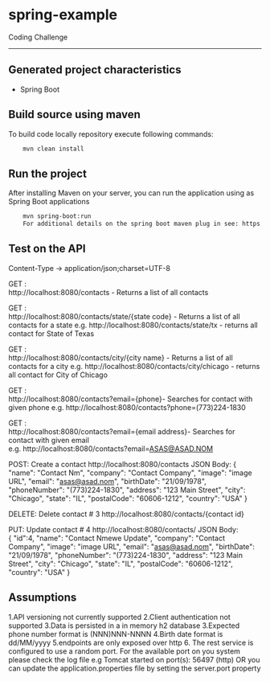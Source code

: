 # spring-example
Coding Challenge

-------


Generated project characteristics
-------------------------
* Spring Boot
 
Build source using maven  
------------

To build code locally repository execute following commands:

```bash
    mvn clean install
```


Run the project
----------------
 After installing  Maven on your server, you can run the application using as Spring Boot applications
```bash
	mvn spring-boot:run
	For additional details on the spring boot maven plug in see: https://docs.spring.io/spring-boot/docs/current/maven-plugin/usage.html
```

Test on the API
-------------------
Content-Type → application/json;charset=UTF-8

GET :  
	http://localhost:8080/contacts - Returns a list of all contacts
	
GET :  
	http://localhost:8080/contacts/state/{state code} - Returns a list of all contacts for a state
	e.g. http://localhost:8080/contacts/state/tx - returns all contact for State of Texas
	
GET :  
	http://localhost:8080/contacts/city/{city name} - Returns a list of all contacts for a city	
	e.g. http://localhost:8080/contacts/city/chicago - returns all contact for City of Chicago 
	
GET :  
	 http://localhost:8080/contacts?email={phone}- Searches for  contact with given phone
	e.g. http://localhost:8080/contacts?phone=(773)224-1830	
		
GET :  
	 http://localhost:8080/contacts?email={email address}- Searches for  contact with given email	
	e.g. http://localhost:8080/contacts?email=ASAS@ASAD.NOM 
		
POST: Create a contact
	http://localhost:8080/contacts
	JSON Body: 
	{
	"name": "Contact Nm",
	"company": "Contact Company",
	"image": "image URL",
	"email": "asas@asad.nom",
	"birthDate": "21/09/1978",
	"phoneNumber": "(773)224-1830",
	"address": "123 Main Street",
	"city": "Chicago",
	"state": "IL",
	"postalCode": "60606-1212",
	"country": "USA"
	}

DELETE: Delete contact # 3
	http://localhost:8080/contacts/{contact id}


PUT: Update contact # 4
	http://localhost:8080/contacts/ 
	JSON Body:  
	{
	  	"id":4,
		"name": "Contact Nmewe Update",
		"company": "Contact Company",
		"image": "image URL",
		"email": "asas@asad.nom",
		"birthDate": "21/09/1978",
		"phoneNumber": "(773)224-1830",
		"address": "123 Main Street",
		"city": "Chicago",
		"state": "IL",
		"postalCode": "60606-1212",
		"country": "USA"
	}


Assumptions
-------------------
1.API versioning not currently supported
2.Client authentication not supported
3.Data is persisted in a in memory h2 database
3.Expected phone number format is (NNN)NNN-NNNN
4.Birth date format is dd/MM/yyyy
5.endpoints are only exposed over http
6. The rest service is configured to use a random port. For the available port on you system please check the log file
e.g    Tomcat started on port(s): 56497 (http)  OR you can update the application.properties file by setting the server.port property


	
